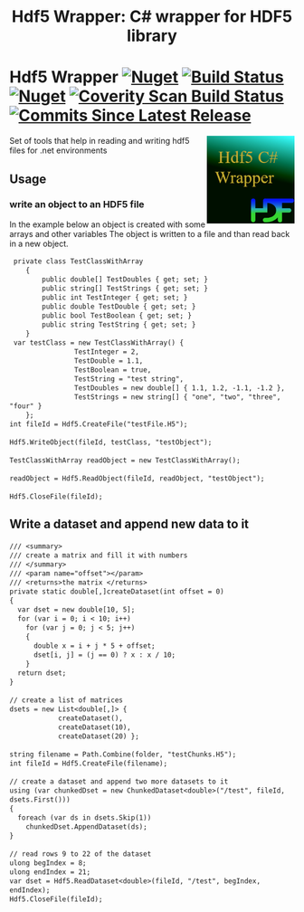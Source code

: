 <h1 align="center">Hdf5 Wrapper: C# wrapper for HDF5 library</h1>

# Hdf5 Wrapper  [![Nuget](https://img.shields.io/nuget/v/Hdf5DotnetWrapper)](https://www.nuget.org/packages/Hdf5DotnetWrapper/) [![Build Status](https://liorbanai.visualstudio.com/HDF5%20%20Wrapper/_apis/build/status/LiorBanai.Hdf5DotnetWrapper)](https://liorbanai.visualstudio.com/HDF5%20%20Wrapper/_build?definitionId=1) [![Nuget](https://img.shields.io/nuget/dt/Hdf5DotnetWrapper)](https://www.nuget.org/packages/Hdf5DotnetWrapper/)  <a href="https://scan.coverity.com/projects/liorbanai-hdf5dotnetwrapper"> <img alt="Coverity Scan Build Status" src="https://scan.coverity.com/projects/20655/badge.svg"/></a> <a href="https://github.com/LiorBanai/Hdf5DotnetWrapper/compare/V1.0.5.5...master"> <img alt="Commits Since Latest Release" src="https://img.shields.io/github/commits-since/LiorBanai/Hdf5DotnetWrapper/latest"/></a>
 <img src="./Assets/hdf5Wrapper.png" align="right" width="155px" height="155px">
Set of tools that help in reading and writing hdf5 files for .net environments

## Usage

### write an object to an HDF5 file
In the example below an object is created with some arrays and other variables
The object is written to a file and than read back in a new object.

     private class TestClassWithArray
        {
            public double[] TestDoubles { get; set; }
            public string[] TestStrings { get; set; }
            public int TestInteger { get; set; }
            public double TestDouble { get; set; }
            public bool TestBoolean { get; set; }
            public string TestString { get; set; }
        }
     var testClass = new TestClassWithArray() {
                    TestInteger = 2,
                    TestDouble = 1.1,
                    TestBoolean = true,
                    TestString = "test string",
                    TestDoubles = new double[] { 1.1, 1.2, -1.1, -1.2 },
                    TestStrings = new string[] { "one", "two", "three", "four" }
        };
    int fileId = Hdf5.CreateFile("testFile.H5");

    Hdf5.WriteObject(fileId, testClass, "testObject");

    TestClassWithArray readObject = new TestClassWithArray();

    readObject = Hdf5.ReadObject(fileId, readObject, "testObject");

    Hdf5.CloseFile(fileId);

## Write a dataset and append new data to it

    /// <summary>
    /// create a matrix and fill it with numbers
    /// </summary>
    /// <param name="offset"></param>
    /// <returns>the matrix </returns>
    private static double[,]createDataset(int offset = 0)
    {
      var dset = new double[10, 5];
      for (var i = 0; i < 10; i++)
        for (var j = 0; j < 5; j++)
        {
          double x = i + j * 5 + offset;
          dset[i, j] = (j == 0) ? x : x / 10;
        }
      return dset;
    }

    // create a list of matrices
    dsets = new List<double[,]> {
                createDataset(),
                createDataset(10),
                createDataset(20) };

    string filename = Path.Combine(folder, "testChunks.H5");
    int fileId = Hdf5.CreateFile(filename);    

    // create a dataset and append two more datasets to it
    using (var chunkedDset = new ChunkedDataset<double>("/test", fileId, dsets.First()))
    {
      foreach (var ds in dsets.Skip(1))
        chunkedDset.AppendDataset(ds);
    }

    // read rows 9 to 22 of the dataset
    ulong begIndex = 8;
    ulong endIndex = 21;
    var dset = Hdf5.ReadDataset<double>(fileId, "/test", begIndex, endIndex);
    Hdf5.CloseFile(fileId);
